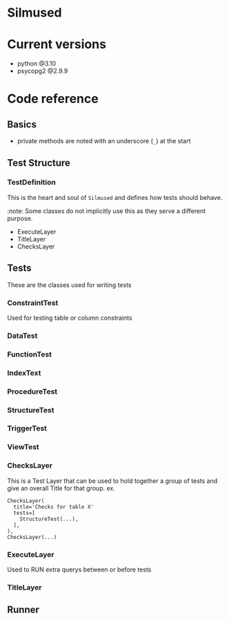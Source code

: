 # Silmused

# Current versions
* python @3.10
* psycopg2 @2.9.9

# Code reference
## Basics
* private methods are noted with an underscore (`_`) at the start 

## Test Structure
### TestDefinition
This is the heart and soul of `Silmused` and defines how tests should behave.

:note: Some classes do not implicitly use this as they serve a different purpose.
* ExecuteLayer
* TitleLayer
* ChecksLayer
## Tests
These are the classes used for writing tests
### ConstraintTest
Used for testing table or column constraints

### DataTest
### FunctionTest
### IndexText
### ProcedureTest
### StructureTest
### TriggerTest
### ViewTest

### ChecksLayer
This is a Test Layer that can be used to hold together a group of tests and give an overall Title for that group.
ex.
```
ChecksLayer(
  title='Checks for table X'
  tests=[
    StructureTest(...),
  ],
),
ChecksLayer(...)
```

### ExecuteLayer
Used to RUN extra querys between or before tests
### TitleLayer

## Runner
